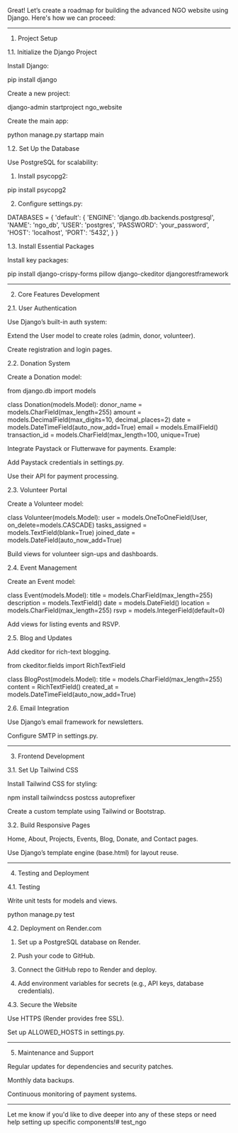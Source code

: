 Great! Let’s create a roadmap for building the advanced NGO website using Django. Here's how we can proceed:


---

1. Project Setup

1.1. Initialize the Django Project

Install Django:

pip install django

Create a new project:

django-admin startproject ngo_website

Create the main app:

python manage.py startapp main


1.2. Set Up the Database

Use PostgreSQL for scalability:

1. Install psycopg2:

pip install psycopg2


2. Configure settings.py:

DATABASES = {
    'default': {
        'ENGINE': 'django.db.backends.postgresql',
        'NAME': 'ngo_db',
        'USER': 'postgres',
        'PASSWORD': 'your_password',
        'HOST': 'localhost',
        'PORT': '5432',
    }
}




1.3. Install Essential Packages

Install key packages:

pip install django-crispy-forms pillow django-ckeditor djangorestframework



---

2. Core Features Development

2.1. User Authentication

Use Django’s built-in auth system:

Extend the User model to create roles (admin, donor, volunteer).

Create registration and login pages.



2.2. Donation System

Create a Donation model:

from django.db import models

class Donation(models.Model):
    donor_name = models.CharField(max_length=255)
    amount = models.DecimalField(max_digits=10, decimal_places=2)
    date = models.DateTimeField(auto_now_add=True)
    email = models.EmailField()
    transaction_id = models.CharField(max_length=100, unique=True)

Integrate Paystack or Flutterwave for payments. Example:

Add Paystack credentials in settings.py.

Use their API for payment processing.



2.3. Volunteer Portal

Create a Volunteer model:

class Volunteer(models.Model):
    user = models.OneToOneField(User, on_delete=models.CASCADE)
    tasks_assigned = models.TextField(blank=True)
    joined_date = models.DateField(auto_now_add=True)

Build views for volunteer sign-ups and dashboards.


2.4. Event Management

Create an Event model:

class Event(models.Model):
    title = models.CharField(max_length=255)
    description = models.TextField()
    date = models.DateField()
    location = models.CharField(max_length=255)
    rsvp = models.IntegerField(default=0)

Add views for listing events and RSVP.


2.5. Blog and Updates

Add ckeditor for rich-text blogging.

from ckeditor.fields import RichTextField

class BlogPost(models.Model):
    title = models.CharField(max_length=255)
    content = RichTextField()
    created_at = models.DateTimeField(auto_now_add=True)


2.6. Email Integration

Use Django’s email framework for newsletters.

Configure SMTP in settings.py.



---

3. Frontend Development

3.1. Set Up Tailwind CSS

Install Tailwind CSS for styling:

npm install tailwindcss postcss autoprefixer

Create a custom template using Tailwind or Bootstrap.


3.2. Build Responsive Pages

Home, About, Projects, Events, Blog, Donate, and Contact pages.

Use Django’s template engine (base.html) for layout reuse.



---

4. Testing and Deployment

4.1. Testing

Write unit tests for models and views.

python manage.py test


4.2. Deployment on Render.com

1. Set up a PostgreSQL database on Render.


2. Push your code to GitHub.


3. Connect the GitHub repo to Render and deploy.


4. Add environment variables for secrets (e.g., API keys, database credentials).



4.3. Secure the Website

Use HTTPS (Render provides free SSL).

Set up ALLOWED_HOSTS in settings.py.



---

5. Maintenance and Support

Regular updates for dependencies and security patches.

Monthly data backups.

Continuous monitoring of payment systems.



---

Let me know if you'd like to dive deeper into any of these steps or need help setting up specific components!# test_ngo
